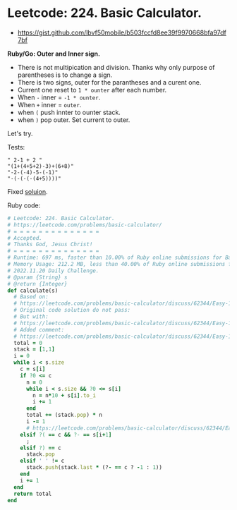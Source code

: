 # Leetcode: 224. Basic Calculator.

- https://gist.github.com/lbvf50mobile/b503fccfd8ee39f9970668bfa97df7bf

**Ruby/Go: Outer and Inner sign.**

- There is not multipication and division. Thanks why only purpose of parentheses is to change a sign.
- There is two signs, outer for the parantheses and a curent one.
- Current one reset to `1 * ounter` after each number.
- When `-`  inner = `-1 * ounter`.
- When `+`  inner = `outer`.
- when `(` push innter to ounter stack.
- when `)` pop outer. Set current to outer.

Let's try.

Tests:
```"1 + 1"
" 2-1 + 2 "
"(1+(4+5+2)-3)+(6+8)"
"-2-(-4)-5-(-1)"
"-(-(-(-(4+5))))"
```



Fixed [soluion](https://leetcode.com/problems/basic-calculator/discuss/62344/Easy-18-lines-C%2B%2B-16-lines-Python).

Ruby code:
```Ruby
# Leetcode: 224. Basic Calculator.
# https://leetcode.com/problems/basic-calculator/
# = = = = = = = = = = = = = =
# Accepted.
# Thanks God, Jesus Christ!
# = = = = = = = = = = = = = =
# Runtime: 697 ms, faster than 10.00% of Ruby online submissions for Basic Calculator.
# Memory Usage: 212.2 MB, less than 40.00% of Ruby online submissions for Basic Calculator.
# 2022.11.20 Daily Challenge.
# @param {String} s
# @return {Integer}
def calculate(s)
  # Based on:
  # https://leetcode.com/problems/basic-calculator/discuss/62344/Easy-18-lines-C%2B%2B-16-lines-Python
  # Original code solution do not pass: 
  # But with: 
  # https://leetcode.com/problems/basic-calculator/discuss/62344/Easy-18-lines-C++-16-lines-Python/1674262
  # Added comment:
  # https://leetcode.com/problems/basic-calculator/discuss/62344/Easy-18-lines-C++-16-lines-Python/1690945
  total = 0
  stack = [1,1]
  i = 0
  while i < s.size
    c = s[i]
    if ?0 <= c
      n = 0
      while i < s.size && ?0 <= s[i]
        n = n*10 + s[i].to_i
        i += 1
      end
      total += (stack.pop) * n
      i -= 1
      # https://leetcode.com/problems/basic-calculator/discuss/62344/Easy-18-lines-C++-16-lines-Python/1674262
    elsif ?( == c && ?- == s[i+1]
      ;
    elsif ?) == c
      stack.pop
    elsif ' ' != c
      stack.push(stack.last * (?- == c ? -1 : 1))
    end
    i += 1
  end
  return total
end
```

